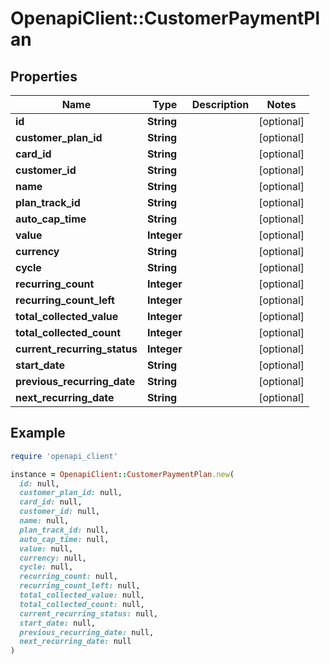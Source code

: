 # OpenapiClient::CustomerPaymentPlan

## Properties

| Name | Type | Description | Notes |
| ---- | ---- | ----------- | ----- |
| **id** | **String** |  | [optional] |
| **customer_plan_id** | **String** |  | [optional] |
| **card_id** | **String** |  | [optional] |
| **customer_id** | **String** |  | [optional] |
| **name** | **String** |  | [optional] |
| **plan_track_id** | **String** |  | [optional] |
| **auto_cap_time** | **String** |  | [optional] |
| **value** | **Integer** |  | [optional] |
| **currency** | **String** |  | [optional] |
| **cycle** | **String** |  | [optional] |
| **recurring_count** | **Integer** |  | [optional] |
| **recurring_count_left** | **Integer** |  | [optional] |
| **total_collected_value** | **Integer** |  | [optional] |
| **total_collected_count** | **Integer** |  | [optional] |
| **current_recurring_status** | **Integer** |  | [optional] |
| **start_date** | **String** |  | [optional] |
| **previous_recurring_date** | **String** |  | [optional] |
| **next_recurring_date** | **String** |  | [optional] |

## Example

```ruby
require 'openapi_client'

instance = OpenapiClient::CustomerPaymentPlan.new(
  id: null,
  customer_plan_id: null,
  card_id: null,
  customer_id: null,
  name: null,
  plan_track_id: null,
  auto_cap_time: null,
  value: null,
  currency: null,
  cycle: null,
  recurring_count: null,
  recurring_count_left: null,
  total_collected_value: null,
  total_collected_count: null,
  current_recurring_status: null,
  start_date: null,
  previous_recurring_date: null,
  next_recurring_date: null
)
```

